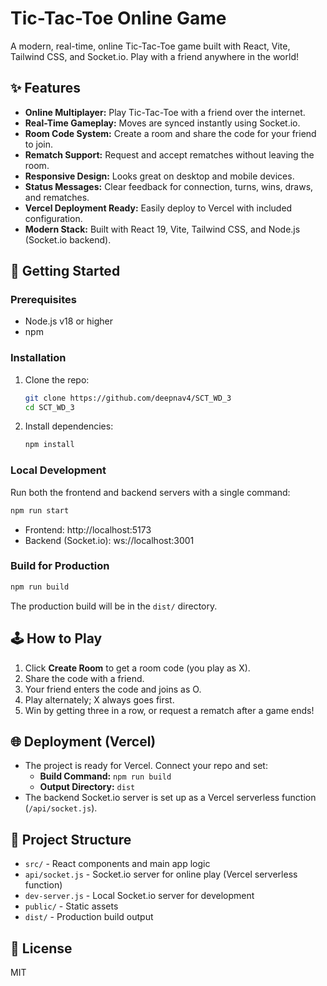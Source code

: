 # Tic-Tac-Toe Online Game

A modern, real-time, online Tic-Tac-Toe game built with React, Vite, Tailwind CSS, and Socket.io. Play with a friend anywhere in the world!

## ✨ Features

- **Online Multiplayer:** Play Tic-Tac-Toe with a friend over the internet.
- **Real-Time Gameplay:** Moves are synced instantly using Socket.io.
- **Room Code System:** Create a room and share the code for your friend to join.
- **Rematch Support:** Request and accept rematches without leaving the room.
- **Responsive Design:** Looks great on desktop and mobile devices.
- **Status Messages:** Clear feedback for connection, turns, wins, draws, and rematches.
- **Vercel Deployment Ready:** Easily deploy to Vercel with included configuration.
- **Modern Stack:** Built with React 19, Vite, Tailwind CSS, and Node.js (Socket.io backend).

## 🚀 Getting Started

### Prerequisites
- Node.js v18 or higher
- npm

### Installation
1. Clone the repo:
   ```sh
   git clone https://github.com/deepnav4/SCT_WD_3
   cd SCT_WD_3
   ```
2. Install dependencies:
   ```sh
   npm install
   ```

### Local Development
Run both the frontend and backend servers with a single command:
```sh
npm run start
```
- Frontend: http://localhost:5173
- Backend (Socket.io): ws://localhost:3001

### Build for Production
```sh
npm run build
```
The production build will be in the `dist/` directory.

## 🕹️ How to Play
1. Click **Create Room** to get a room code (you play as X).
2. Share the code with a friend.
3. Your friend enters the code and joins as O.
4. Play alternately; X always goes first.
5. Win by getting three in a row, or request a rematch after a game ends!

## 🌐 Deployment (Vercel)
- The project is ready for Vercel. Connect your repo and set:
  - **Build Command:** `npm run build`
  - **Output Directory:** `dist`
- The backend Socket.io server is set up as a Vercel serverless function (`/api/socket.js`).

## 📁 Project Structure
- `src/` - React components and main app logic
- `api/socket.js` - Socket.io server for online play (Vercel serverless function)
- `dev-server.js` - Local Socket.io server for development
- `public/` - Static assets
- `dist/` - Production build output

## 📝 License
MIT
